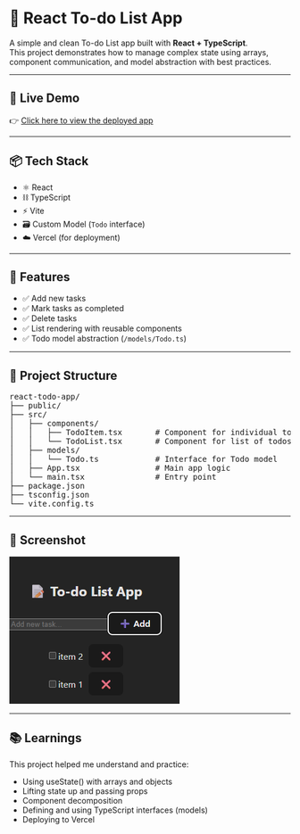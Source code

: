 # 📝 React To-do List App

A simple and clean To-do List app built with **React + TypeScript**.  
This project demonstrates how to manage complex state using arrays, component communication, and model abstraction with best practices.

---

## 🚀 Live Demo

👉 [Click here to view the deployed app](https://react-todo-app-mu-gray.vercel.app/)

---

## 📦 Tech Stack

- ⚛️ React
- ⛓️ TypeScript
- ⚡ Vite
- 🗃️ Custom Model (`Todo` interface)
- ☁️ Vercel (for deployment)

---

## 🎯 Features

- ✅ Add new tasks
- ✅ Mark tasks as completed
- ✅ Delete tasks
- ✅ List rendering with reusable components
- ✅ Todo model abstraction (`/models/Todo.ts`)

---

## 📂 Project Structure

<pre>
react-todo-app/
├── public/
├── src/
│   ├── components/
│   │   ├── TodoItem.tsx       # Component for individual todo item
│   │   └── TodoList.tsx       # Component for list of todos
│   ├── models/
│   │   └── Todo.ts            # Interface for Todo model
│   ├── App.tsx                # Main app logic
│   └── main.tsx               # Entry point
├── package.json
├── tsconfig.json
└── vite.config.ts
</pre>

---
## 📸 Screenshot
![alt text](image.png)

---

## 📚 Learnings
This project helped me understand and practice:
- Using useState() with arrays and objects
- Lifting state up and passing props
- Component decomposition
- Defining and using TypeScript interfaces (models)
- Deploying to Vercel
